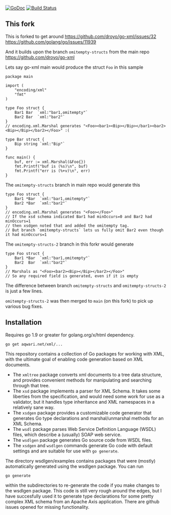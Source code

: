 [![GoDoc](https://godoc.org/aqwari.net/xml?status.svg)](https://godoc.org/aqwari.net/xml) [![Build Status](https://travis-ci.org/droyo/go-xml.svg?branch=master)](https://travis-ci.org/droyo/go-xml)

## This fork

This is forked to get around
    https://github.com/droyo/go-xml/issues/32
    https://github.com/golang/go/issues/11939

And it builds upon the branch `omitempty-structs` from the main repo https://github.com/droyo/go-xml


Lets say go-xml main would produce the struct `Foo` in this sample
```
package main

import (
    "encoding/xml"
    "fmt"
)

type Foo struct {
    Bar1 Bar  `xml:"bar1,omitempty"`
    Bar2 Bar  `xml:"bar2"`
}
// encoding.xml.Marshal generates "<Foo><bar1><Bip></Bip></bar1><bar2><Bip></Bip></bar2></Foo>" :(

type Bar struct {
    Bip string `xml:"Bip"`
}

func main() {
    buf, err := xml.Marshal(&Foo{})
    fmt.Printf("buf is (%s)\n", buf)
    fmt.Printf("err is (%+v)\n", err)
}
```


The `omitempty-structs` branch in main repo would generate this
```
type Foo struct {
    Bar1 *Bar  `xml:"bar1,omitempty"`
    Bar2 *Bar  `xml:"bar2"`
}
// encoding.xml.Marshal generates "<Foo></Foo>"
// If the xsd schema indicated Bar1 had minOccurs=0 and Bar2 had minOccurs=1
// then xsdgen noted that and added the omitempty tag.
// But branch `omitempty-structs` lets us fully omit Bar2 even though it had minOccurs=1
```

The `omitempty-structs-2` branch in this forkr would generate
```
type Foo struct {
    Bar1 *Bar  `xml:"bar1,omitempty"`
    Bar2  Bar  `xml:"bar2"`
}
// Marshals as "<Foo><bar2><Bip></Bip></bar2></Foo>"
// So any required field is generated, even if it is empty
```

The difference between branch `omitempty-structs` and `omitempty-structs-2` is just a few lines.

`omitempty-structs-2` was then merged to `main` (on this fork) to pick up various bug fixes.


## Installation

Requires go 1.9 or greater for golang.org/x/html dependency.

```
go get aqwari.net/xml/...
```

This repository contains a collection of Go packages for working
with XML, with the ultimate goal of enabling code generation based
on XML documents.

- The `xmltree` package converts xml documents to a tree data
  structure, and provides convenient methods for manipulating and
  searching through that tree.
- The `xsd` package implements a parser for XML Schema. It takes
  some liberties from the specification, and would need some work for
  use as a validator, but it handles type inheritance and XML namespaces
  in a relatively sane way.
- The `xsdgen` package provides a customizable code generator that
  generates Go type declarations and marshal/unmarshal methods for
  an XML Schema.
- The `wsdl` package parses Web Service Definition Language (WSDL)
  files, which describe a (usually) SOAP web service.
- The `wsdlgen` package generates Go source code from WSDL files.
- The `xsdgen` and `wsdlgen` commands generate Go code with default
  settings and are suitable for use with `go generate`.

The directory wsdlgen/examples contains packages that were (mostly)
automatically generated using the wsdlgen package. You can run

	go generate

within the subdirectories to re-generate the code if you make changes
to the wsdlgen package.
This code is still very rough around the edges, but I have succesfully
used it to generate type declarations for some pretty complex XML
schema from an Apache Axis application. There are github issues
opened for missing functionality.
